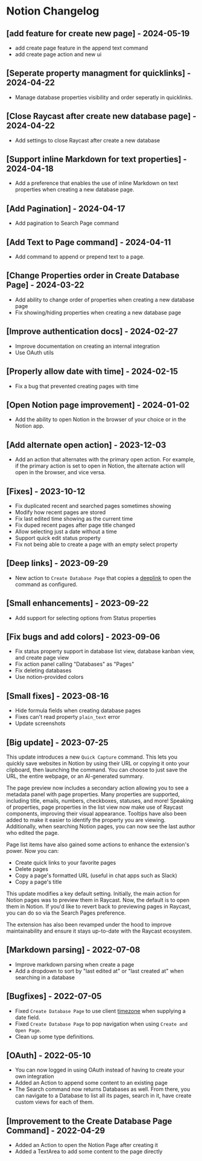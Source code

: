 # Notion Changelog
## [add feature for create new page] - 2024-05-19

- add create page feature in the append text command
- add create page action and new ui

## [Seperate property managment for quicklinks] - 2024-04-22

- Manage database properties visibility and order seperatly in quicklinks.

## [Close Raycast after create new database page] - 2024-04-22

- Add settings to close Raycast after create a new database

## [Support inline Markdown for text properties] - 2024-04-18

- Add a preference that enables the use of inline Markdown on text properties when creating a new database page.

## [Add Pagination] - 2024-04-17

- Add pagination to Search Page command

## [Add Text to Page command] - 2024-04-11

- Add command to append or prepend text to a page.

## [Change Properties order in Create Database Page] - 2024-03-22

- Add ability to change order of properties when creating a new database page
- Fix showing/hiding properties when creating a new database page

## [Improve authentication docs] - 2024-02-27

- Improve documentation on creating an internal integration
- Use OAuth utils

## [Properly allow date with time] - 2024-02-15

- Fix a bug that prevented creating pages with time

## [Open Notion page improvement] - 2024-01-02

- Add the ability to open Notion in the browser of your choice or in the Notion app.

## [Add alternate open action] - 2023-12-03

- Add an action that alternates with the primary open action. For example, if the primary action is set to open in Notion, the alternate action will open in the browser, and vice versa.

## [Fixes] - 2023-10-12

- Fix duplicated recent and searched pages sometimes showing
- Modify how recent pages are stored
- Fix last edited time showing as the current time
- Fix duped recent pages after page title changed
- Allow selecting just a date without a time
- Support quick edit status property
- Fix not being able to create a page with an empty select property

## [Deep links] - 2023-09-29

- New action to `Create Database Page` that copies a [deeplink](https://manual.raycast.com/deeplink) to open the command as configured.

## [Small enhancements] - 2023-09-22

- Add support for selecting options from Status properties

## [Fix bugs and add colors] - 2023-09-06

- Fix status property support in database list view, database kanban view, and create page view
- Fix action panel calling "Databases" as "Pages"
- Fix deleting databases
- Use notion-provided colors

## [Small fixes] - 2023-08-16

- Hide formula fields when creating database pages
- Fixes can't read property `plain_text` error
- Update screenshots

## [Big update] - 2023-07-25

This update introduces a new `Quick Capture` command. This lets you quickly save websites in Notion by using their URL or copying it onto your clipboard, then launching the command. You can choose to just save the URL, the entire webpage, or an AI-generated summary.

The page preview now includes a secondary action allowing you to see a metadata panel with page properties. Many properties are supported, including title, emails, numbers, checkboxes, statuses, and more! Speaking of properties, page properties in the list view now make use of Raycast components, improving their visual appearance. Tooltips have also been added to make it easier to identify the property you are viewing. Additionally, when searching Notion pages, you can now see the last author who edited the page.

Page list items have also gained some actions to enhance the extension's power. Now you can:

- Create quick links to your favorite pages
- Delete pages
- Copy a page's formatted URL (useful in chat apps such as Slack)
- Copy a page's title

This update modifies a key default setting. Initially, the main action for Notion pages was to preview them in Raycast. Now, the default is to open them in Notion. If you'd like to revert back to previewing pages in Raycast, you can do so via the ﻿Search Pages preference.

The extension has also been revamped under the hood to improve maintainability and ensure it stays up-to-date with the Raycast ecosystem.

## [Markdown parsing] - 2022-07-08

- Improve markdown parsing when create a page
- Add a dropdown to sort by "last edited at" or "last created at" when searching in a database

## [Bugfixes] - 2022-07-05

- Fixed `Create Database Page` to use client [timezone](https://developers.notion.com/changelog/time-zone-support) when supplying a date field.
- Fixed `Create Database Page` to pop navigation when using `Create and Open Page`.
- Clean up some type definitions.

## [OAuth] - 2022-05-10

- You can now logged in using OAuth instead of having to create your own integration
- Added an Action to append some content to an existing page
- The Search command now returns Databases as well. From there, you can navigate to a Database to list all its pages, search in it, have create custom views for each of them.

## [Improvement to the Create Database Page Command] - 2022-04-29

- Added an Action to open the Notion Page after creating it
- Added a TextArea to add some content to the page directly
